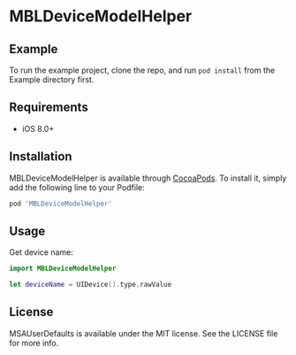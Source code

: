 # MBLDeviceModelHelper

## Example

To run the example project, clone the repo, and run `pod install` from the Example directory first.

## Requirements

- iOS 8.0+

## Installation

MBLDeviceModelHelper is available through [CocoaPods](https://cocoapods.org). To install
it, simply add the following line to your Podfile:

```ruby
pod 'MBLDeviceModelHelper'
```

## Usage


Get device name:
```swift
import MBLDeviceModelHelper

let deviceName = UIDevice().type.rawValue

```

## License

MSAUserDefaults is available under the MIT license. See the LICENSE file for more info.

